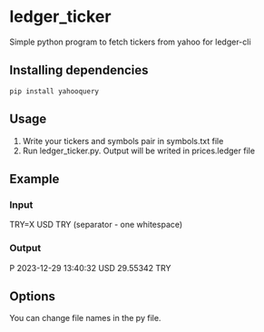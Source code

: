 # ledger_ticker
Simple python program to fetch tickers from yahoo for ledger-cli

## Installing dependencies

 `pip install yahooquery`

## Usage

1. Write your tickers and symbols pair in symbols.txt file
2. Run ledger_ticker.py. Output will be writed in prices.ledger file

## Example
### Input
TRY=X USD TRY (separator - one whitespace)
### Output
P	2023-12-29 13:40:32	USD	29.55342	TRY

## Options
You can change file names in the py file. 

